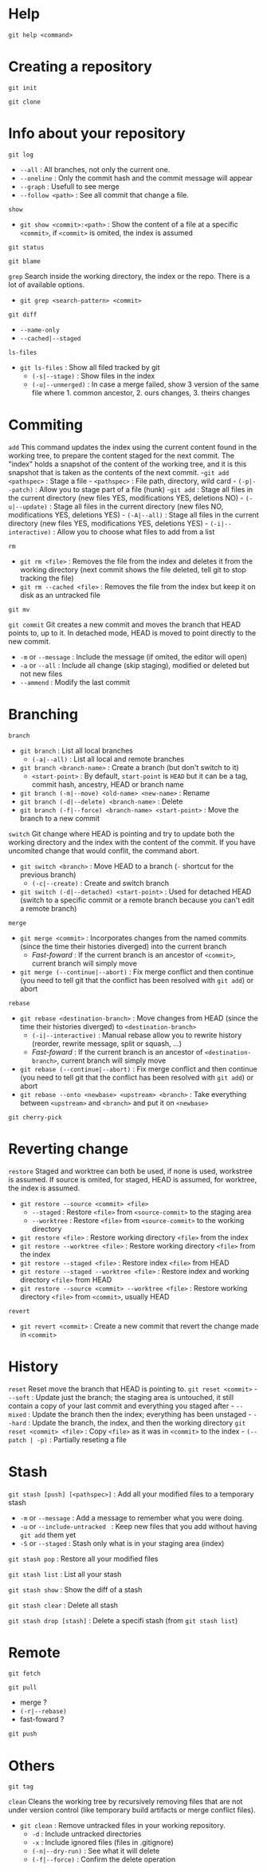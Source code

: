 # Help

`git help <command>`


# Creating a repository

`git init`

`git clone`


# Info about your repository

`git log`
- `--all` : All branches, not only the current one. 
- `--oneline` : Only the commit hash and the commit message will appear
- `--graph` : Usefull to see merge
- `--follow <path>` : See all commit that change a file.

`show`
- `git show <commit>:<path>` : Show the content of a file at a specific `<commit>`, if `<commit>` is omited, the index is assumed

`git status`

`git blame`

`grep`
Search inside the working directory, the index or the repo. There is a lot of available options.
- `git grep <search-pattern> <commit>`

`git diff`
- `--name-only`
- `--cached|--staged`

`ls-files`
- `git ls-files`        : Show all filed tracked by git
    - `(-s|--stage)`    : Show files in the index
    - `(-u|--unmerged)` : In case a merge failed, show 3 version of the same file where 1. common ancestor, 2. ours changes, 3. theirs changes


# Commiting

`add`
This command updates the index using the current content found in the working tree, to prepare the content staged for the next commit. The "index" holds a snapshot of the content of the working tree, and it is this snapshot that is taken as the contents of the next commit. 
-`git add <pathspec>`      : Stage a file
    - `<pathspec>`         : File path, directory, wild card
    - `(-p|--patch)`       : Allow you to stage part of a file (hunk)
-`git add`                 : Stage all files in the current directory (new files YES, modifications YES, deletions NO)
    - `(-u|--update)`      : Stage all files in the current directory (new files NO,  modifications YES, deletions YES)
    - `(-A|--all)`         : Stage all files in the current directory (new files YES, modifications YES, deletions YES)
    - `(-i|--interactive)` : Allow you to choose what files to add from a list


`rm`
- `git rm <file>`          : Removes the file from the index and deletes it from the working directory (next commit shows the file deleted, tell git to stop tracking the file)
- `git rm --cached <file>` : Removes the file from the index but keep it on disk as an untracked file

`git mv`

`git commit`
Git creates a new commit and moves the branch that HEAD points to, up to it. In detached mode, HEAD is moved to point directly to the new commit. 
- `-m` or `--message` : Include the message (if omited, the editor will open)
- `-a` or `--all` : Include all change (skip staging), modified or deleted but not new files
- `--ammend` : Modify the last commit


# Branching

`branch`
- `git branch`                                          : List all local branches
    - `(-a|--all)`                                      : List all local and remote branches
- `git branch <branch-name>`                            : Create a branch (but don't switch to it)
    - `<start-point>`                                   : By default, `start-point` is `HEAD` but it can be a tag, commit hash, ancestry, HEAD or branch name
- `git branch (-m|--move) <old-name> <new-name>`        : Rename
- `git branch (-d|--delete) <branch-name>`              : Delete
- `git branch (-f|--force) <branch-name> <start-point>` : Move the branch to a new commit

`switch`
Git change where HEAD is pointing and try to update both the working directory and the index with the content of the commit. If you have uncomited change that would conflit, the command abort. 
- `git switch <branch>`                      : Move HEAD to a branch (`-` shortcut for the previous branch)
    - `(-c|--create)`                        : Create and switch branch
- `git switch (-d|--detached) <start-point>` : Used for detached HEAD (switch to a specific commit or a remote branch because you can't edit a remote branch)

`merge`
- `git merge <commit>`             : Incorporates changes from the named commits (since the time their histories diverged) into the current branch
    - *Fast-foward*                : If the current branch is an ancestor of `<commit>`, current branch will simply move
- `git merge (--continue|--abort)` : Fix merge conflict and then continue (you need to tell git that the conflict has been resolved with `git add`) or abort

`rebase`
- `git rebase <destination-branch>` : Move changes from HEAD (since the time their histories diverged) to `<destination-branch>`
    - `(-i|--interactive)`          : Manual rebase allow you to rewrite history (reorder, rewrite message, split or squash, ...)
    - *Fast-foward*                 : If the current branch is an ancestor of `<destination-branch>`, current branch will simply move
- `git rebase (--continue|--abort)` : Fix merge conflict and then continue (you need to tell git that the conflict has been resolved with `git add`) or abort
- `git rebase --onto <newbase> <upstream> <branch>` : Take everything between `<upstream>` and `<branch>` and put it on `<newbase>`

`git cherry-pick`


# Reverting change

`restore`
Staged and worktree can both be used, if none is used, workstree is assumed. If source is omited, for staged, HEAD is assumed, for worktree, the index is assumed.
- `git restore --source <commit> <file>`
    - `--staged`   : Restore `<file>` from `<source-commit>` to the staging area
    - `--worktree` : Restore `<file>` from `<source-commit>` to the working directory
- `git restore <file>`                              : Restore working directory `<file>` from the index
- `git restore --worktree <file>`                   : Restore working directory `<file>` from the index
- `git restore --staged <file>`                     : Restore index `<file>` from HEAD
- `git restore --staged --worktree <file>`          : Restore index and working directory `<file>` from HEAD
- `git restore --source <commit> --worktree <file>` : Restore working directory `<file>` from `<commit>`, usually HEAD

`revert`
- `git revert <commit>` : Create a new commit that revert the change made in `<commit>`

# History

`reset` 
Reset move the branch that HEAD is pointing to. 
`git reset <commit>`
    - `--soft`  : Update just the branch; the staging area is untouched, it still contain a copy of your last commit and everything you staged after
    - `--mixed` : Update the branch then the index; everything has been unstaged
    - `--hard`  : Update the branch, the index, and then the working directory
`git reset <commit> <file>` : Copy `<file>` as it was in `<commit>` to the index
    - `(--patch | -p)`           : Partially reseting a file


# Stash

`git stash [push] [<pathspec>]` : Add all your modified files to a temporary stash
- `-m` or `--message` : Add a message to remember what you were doing.
- `-u` or `--include-untracked ` : Keep new files that you add without having `git add` them yet
- `-S` or `--staged` : Stash only what is in your staging area (index)

`git stash pop` : Restore all your modified files

`git stash list` : List all your stash

`git stash show` : Show the diff of a stash

`git stash clear` : Delete all stash

`git stash drop [stash]` : Delete a specifi stash (from `git stash list`)


# Remote

`git fetch`

`git pull`
- merge ?
- `(-r|--rebase)`
- fast-foward ?

`git push`


# Others

`git tag`

`clean`
Cleans the working tree by recursively removing files that are not under version control (like temporary build artifacts or merge conflict files).
- `git clean`           : Remove untracked files in your working repository.
    - `-d`              : Include untracked directories
    - `-x`              : Include ignored files (files in .gitignore)
    - `(-n|--dry-run)`  : See what it will delete
    - `(-f|--force)`    : Confirm the delete operation
